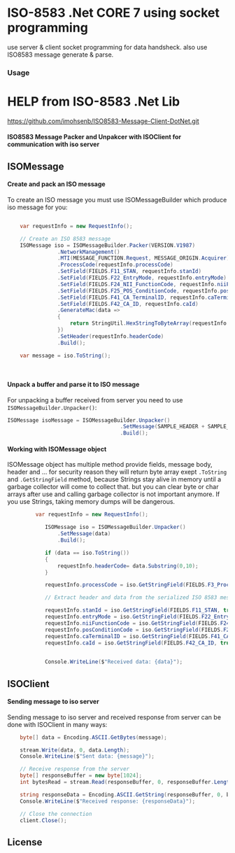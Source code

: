 # ISO-8583 .Net CORE 7 using socket programming
use server & client socket programming for data handsheck. also use ISO8583 message generate & parse.

### Usage

# HELP from ISO-8583 .Net Lib
https://github.com/imohsenb/ISO8583-Message-Client-DotNet.git


#### ISO8583 Message Packer and Unpakcer with ISOClient for communication with iso server 


## ISOMessage
#### Create and pack an ISO message
To create an ISO message you must use ISOMessageBuilder which produce iso message for you:

```csharp

    var requestInfo = new RequestInfo();    

    // Create an ISO 8583 message
    ISOMessage iso = ISOMessageBuilder.Packer(VERSION.V1987)
                .NetworkManagement()
                .MTI(MESSAGE_FUNCTION.Request, MESSAGE_ORIGIN.Acquirer)
                .ProcessCode(requestInfo.processCode)
                .SetField(FIELDS.F11_STAN, requestInfo.stanId)
                .SetField(FIELDS.F22_EntryMode, requestInfo.entryMode)
                .SetField(FIELDS.F24_NII_FunctionCode, requestInfo.niiFunctionCode)
                .SetField(FIELDS.F25_POS_ConditionCode, requestInfo.posConditionCode)
                .SetField(FIELDS.F41_CA_TerminalID, requestInfo.caTerminalID)
                .SetField(FIELDS.F42_CA_ID, requestInfo.caId)
                .GenerateMac(data =>
                {
                    return StringUtil.HexStringToByteArray(requestInfo.macCode);
                })
                .SetHeader(requestInfo.headerCode)
                .Build();

    var message = iso.ToString();
				
                
```

#### Unpack a buffer and parse it to ISO message
For unpacking a buffer received from server you need to use `ISOMessageBuilder.Unpacker()`:

```csharp
ISOMessage isoMessage = ISOMessageBuilder.Unpacker()
                                    .SetMessage(SAMPLE_HEADER + SAMPLE_MSG)
                                    .Build();
```
#### Working with ISOMessage object
ISOMessage object has multiple method provide fields, message body, header and ...
for security reason they will return byte array exept `.ToString` and `.GetStringField` method, because Strings stay alive in memory until a garbage collector will come to collect that. but you can clear byte or char arrays after use and calling garbage collector is not important anymore.
If you use Strings, taking memory dumps will be dangerous.
```csharp
         var requestInfo = new RequestInfo();

            ISOMessage iso = ISOMessageBuilder.Unpacker()
                .SetMessage(data)
                .Build();

            if (data == iso.ToString())
            {
                requestInfo.headerCode= data.Substring(0,10);
            }

            requestInfo.processCode = iso.GetStringField(FIELDS.F3_ProcessCode, true);

            // Extract header and data from the serialized ISO 8583 message

            requestInfo.stanId = iso.GetStringField(FIELDS.F11_STAN, true);
            requestInfo.entryMode = iso.GetStringField(FIELDS.F22_EntryMode, true);
            requestInfo.niiFunctionCode = iso.GetStringField(FIELDS.F24_NII_FunctionCode, true);
            requestInfo.posConditionCode = iso.GetStringField(FIELDS.F25_POS_ConditionCode, true);
            requestInfo.caTerminalID = iso.GetStringField(FIELDS.F41_CA_TerminalID, true);
            requestInfo.caId = iso.GetStringField(FIELDS.F42_CA_ID, true);
   

            Console.WriteLine($"Received data: {data}");
```
## ISOClient
#### Sending message to iso server
Sending message to iso server and received response from server can be done with ISOClient in many ways:
```csharp
    byte[] data = Encoding.ASCII.GetBytes(message);

    stream.Write(data, 0, data.Length);
    Console.WriteLine($"Sent data: {message}");

    // Receive response from the server
    byte[] responseBuffer = new byte[1024];
    int bytesRead = stream.Read(responseBuffer, 0, responseBuffer.Length);

    string responseData = Encoding.ASCII.GetString(responseBuffer, 0, bytesRead);
    Console.WriteLine($"Received response: {responseData}");

    // Close the connection
    client.Close();
```



License
-------

